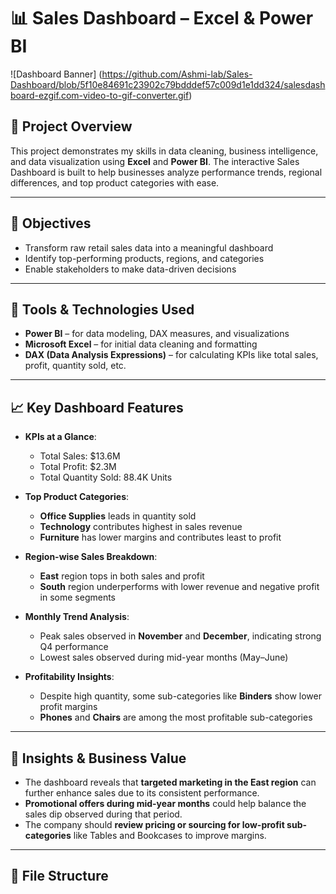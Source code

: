 # 📊 Sales Dashboard – Excel & Power BI
![Dashboard Banner] (https://github.com/Ashmi-lab/Sales-Dashboard/blob/5f10e84691c23902c79bdddef57c009d1e1dd324/salesdashboard-ezgif.com-video-to-gif-converter.gif)

## 📝 Project Overview

This project demonstrates my skills in data cleaning, business intelligence, and data visualization using **Excel** and **Power BI**. The interactive Sales Dashboard is built to help businesses analyze performance trends, regional differences, and top product categories with ease.

---

## 📌 Objectives

- Transform raw retail sales data into a meaningful dashboard
- Identify top-performing products, regions, and categories
- Enable stakeholders to make data-driven decisions

---

## 🔧 Tools & Technologies Used

- **Power BI** – for data modeling, DAX measures, and visualizations  
- **Microsoft Excel** – for initial data cleaning and formatting  
- **DAX (Data Analysis Expressions)** – for calculating KPIs like total sales, profit, quantity sold, etc.

---

## 📈 Key Dashboard Features

- **KPIs at a Glance**:  
  - Total Sales: $13.6M  
  - Total Profit: $2.3M  
  - Total Quantity Sold: 88.4K Units  

- **Top Product Categories**:  
  - **Office Supplies** leads in quantity sold  
  - **Technology** contributes highest in sales revenue  
  - **Furniture** has lower margins and contributes least to profit

- **Region-wise Sales Breakdown**:  
  - **East** region tops in both sales and profit  
  - **South** region underperforms with lower revenue and negative profit in some segments

- **Monthly Trend Analysis**:  
  - Peak sales observed in **November** and **December**, indicating strong Q4 performance  
  - Lowest sales observed during mid-year months (May–June)

- **Profitability Insights**:  
  - Despite high quantity, some sub-categories like **Binders** show lower profit margins  
  - **Phones** and **Chairs** are among the most profitable sub-categories

---

## 🎯 Insights & Business Value

- The dashboard reveals that **targeted marketing in the East region** can further enhance sales due to its consistent performance.
- **Promotional offers during mid-year months** could help balance the sales dip observed during that period.
- The company should **review pricing or sourcing for low-profit sub-categories** like Tables and Bookcases to improve margins.

---

## 📁 File Structure


